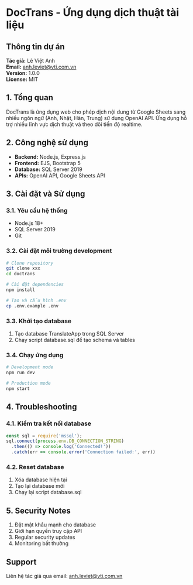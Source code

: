# DocTrans - Ứng dụng dịch thuật tài liệu

## Thông tin dự án
**Tác giả:** Lê Việt Anh  
**Email:** anh.leviet@vti.com.vn  
**Version:** 1.0.0  
**License:** MIT

## 1. Tổng quan
DocTrans là ứng dụng web cho phép dịch nội dung từ Google Sheets sang nhiều ngôn ngữ (Anh, Nhật, Hàn, Trung) sử dụng OpenAI API. Ứng dụng hỗ trợ nhiều lĩnh vực dịch thuật và theo dõi tiến độ realtime.

## 2. Công nghệ sử dụng
- **Backend:** Node.js, Express.js
- **Frontend:** EJS, Bootstrap 5
- **Database:** SQL Server 2019
- **APIs:** OpenAI API, Google Sheets API

## 3. Cài đặt và Sử dụng

### 3.1. Yêu cầu hệ thống
- Node.js 18+
- SQL Server 2019
- Git

### 3.2. Cài đặt môi trường development
```bash
# Clone repository
git clone xxx
cd doctrans

# Cài đặt dependencies
npm install

# Tạo và cấu hình .env
cp .env.example .env
```

### 3.3. Khởi tạo database
1. Tạo database TranslateApp trong SQL Server
2. Chạy script database.sql để tạo schema và tables

### 3.4. Chạy ứng dụng
```bash
# Development mode
npm run dev

# Production mode
npm start
```

## 4. Troubleshooting

### 4.1. Kiểm tra kết nối database
```javascript
const sql = require('mssql');
sql.connect(process.env.DB_CONNECTION_STRING)
  .then(() => console.log('Connected!'))
  .catch(err => console.error('Connection failed:', err))
```

### 4.2. Reset database
1. Xóa database hiện tại
2. Tạo lại database mới
3. Chạy lại script database.sql

## 5. Security Notes
1. Đặt mật khẩu mạnh cho database
2. Giới hạn quyền truy cập API
3. Regular security updates
4. Monitoring bất thường

## Support
Liên hệ tác giả qua email: anh.leviet@vti.com.vn

